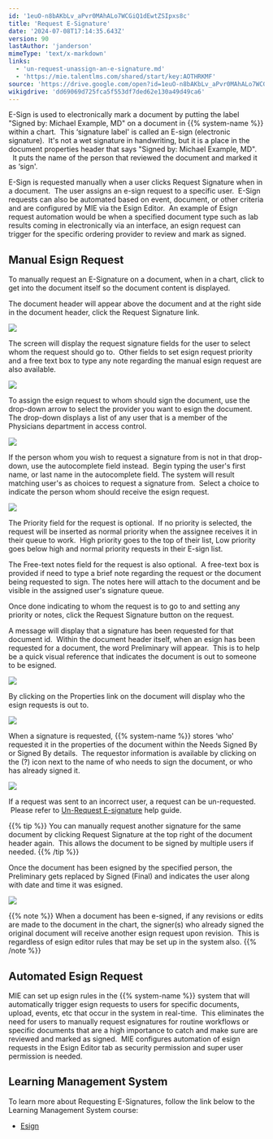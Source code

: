 ```yaml
---
id: '1euO-n8bAKbLv_aPvr0MAhALo7WCGiQ1dEwtZSIpxs8c'
title: 'Request E-Signature'
date: '2024-07-08T17:14:35.643Z'
version: 90
lastAuthor: 'janderson'
mimeType: 'text/x-markdown'
links:
  - 'un-request-unassign-an-e-signature.md'
  - 'https://mie.talentlms.com/shared/start/key:AOTHRKMF'
source: 'https://drive.google.com/open?id=1euO-n8bAKbLv_aPvr0MAhALo7WCGiQ1dEwtZSIpxs8c'
wikigdrive: 'dd69069d725fca5f553df7ded62e130a49d49ca6'
---
```

E-Sign is used to electronically mark a document by putting the label "Signed by: Michael Example, MD" on a document in {{% system-name %}} within a chart.  This ‘signature label' is called an E-sign (electronic signature).  It's not a wet signature in handwriting, but it is a place in the document properties header that says "Signed by: Michael Example, MD".   It puts the name of the person that reviewed the document and marked it as ‘sign'.

E-Sign is requested manually when a user clicks Request Signature when in a document.  The user assigns an e-sign request to a specific user.  E-Sign requests can also be automated based on event, document, or other criteria and are configured by MIE via the Esign Editor.  An example of Esign request automation would be when a specified document type such as lab results coming in electronically via an interface, an esign request can trigger for the specific ordering provider to review and mark as signed.

## Manual Esign Request

To manually request an E-Signature on a document, when in a chart, click to get into the document itself so the document content is displayed.

The document header will appear above the document and at the right side in the document header, click the Request Signature link.

![](../request-e-signature.assets/c615b2c2c5ceacdb9d598d9cd60c9104.png)

The screen will display the request signature fields for the user to select whom the request should go to.  Other fields to set esign request priority and a free text box to type any note regarding the manual esign request are also available.

![](../request-e-signature.assets/7a39470f0567b661f6bf561f711988d4.png)

To assign the esign request to whom should sign the document, use the drop-down arrow to select the provider you want to esign the document. The drop-down displays a list of any user that is a member of the Physicians department in access control.

![](../request-e-signature.assets/0f617913656617ad3823f9ac063b619c.png)

If the person whom you wish to request a signature from is not in that drop-down, use the autocomplete field instead.  Begin typing the user's first name, or last name in the autocomplete field. The system will result matching user's as choices to request a signature from.  Select a choice to indicate the person whom should receive the esign request.

![](../request-e-signature.assets/fc90bdd71982f3f688b0c35b4129b87f.png)

The Priority field for the request is optional.  If no priority is selected, the request will be inserted as normal priority when the assignee receives it in their queue to work.  High priority goes to the top of their list, Low priority goes below high and normal priority requests in their E-sign list.

The Free-text notes field for the request is also optional.  A free-text box is provided if need to type a brief note regarding the request or the document being requested to sign. The notes here will attach to the document and be visible in the assigned user's signature queue.

Once done indicating to whom the request is to go to and setting any priority or notes, click the Request Signature button on the request.

A message will display that a signature has been requested for that document id.  Within the document header itself, when an esign has been requested for a document, the word Preliminary will appear.  This is to help be a quick visual reference that indicates the document is out to someone to be esigned.

![](../request-e-signature.assets/e4b7bbc58c68c43dfa85b7af5f364dbd.png)

By clicking on the Properties link on the document will display who the esign requests is out to.

![](../request-e-signature.assets/ceadecbec8afb8d873d317cf40ab9aa9.png)

When a signature is requested, {{% system-name %}} stores ‘who' requested it in the properties of the document within the Needs Signed By or Signed By details.  The requestor information is available by clicking on the (?) icon next to the name of who needs to sign the document, or who has already signed it.

![](../request-e-signature.assets/836296ddb1f8998137ccec595aea47b0.png)

If a request was sent to an incorrect user, a request can be un-requested.  Please refer to [Un-Request E-signature](un-request-unassign-an-e-signature.md) help guide.

{{% tip %}}
You can manually request another signature for the same document by clicking Request Signature at the top right of the document header again.  This allows the document to be signed by multiple users if needed.
{{% /tip %}}

Once the document has been esigned by the specified person, the Preliminary gets replaced by Signed (Final) and indicates the user along with date and time it was esigned.

![](../request-e-signature.assets/d069e19d50ce8fbe21b5b1184f358a80.png)

{{% note %}}
When a document has been e-signed, if any revisions or edits are made to the document in the chart, the signer(s) who already signed the original document will receive another esign request upon revision.  This is regardless of esign editor rules that may be set up in the system also.
{{% /note %}}

## Automated Esign Request

MIE can set up esign rules in the {{% system-name %}} system that will automatically trigger esign requests to users for specific documents, upload, events, etc that occur in the system in real-time.  This eliminates the need for users to manually request esignatures for routine workflows or specific documents that are a high importance to catch and make sure are reviewed and marked as signed.  MIE configures automation of esign requests in the Esign Editor tab as security permission and super user permission is needed.

## Learning Management System

To learn more about Requesting E-Signatures, follow the link below to the Learning Management System course:

* [Esign](https://mie.talentlms.com/shared/start/key:AOTHRKMF)

